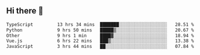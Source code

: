 ## Hi there 👋

<!--START_SECTION:waka-->

```txt
TypeScript         13 hrs 34 mins  ███████░░░░░░░░░░░░░░░░░░   28.51 %
Python             9 hrs 50 mins   █████▒░░░░░░░░░░░░░░░░░░░   20.67 %
Other              9 hrs 1 min     ████▓░░░░░░░░░░░░░░░░░░░░   18.94 %
Vue.js             6 hrs 22 mins   ███▒░░░░░░░░░░░░░░░░░░░░░   13.38 %
JavaScript         3 hrs 44 mins   ██░░░░░░░░░░░░░░░░░░░░░░░   07.84 %
```

<!--END_SECTION:waka-->
